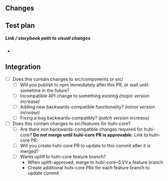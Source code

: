 ## Changes

## Test plan


##### Link / storybook path to visual changes
- 
<!-- can be localhost storybook or `now` deployment -->

## Integration
- [ ] Does this contain changes to src/components or src/
  - [ ] Will you publish to npm immediately after this PR, or wait until sometime in the future?
  - [ ] Incompatible API change to something existing _(major version increase)_
  - [ ] Adding new backwards-compatible functionality? _(minor version increase)_
  - [ ] Fixing a bug backwards-compatibly? _(patch version increase)_
  
- [ ] Does this contain changes to src/features for huhi-core?
  - [ ] Are there non backwards-compatible changes required for huhi-core? **Do not merge until huhi-core PR is approvable.** Link to huhi-core PR:
  - [ ] Will you create huhi-core PR to update to this commit after it is merged?
  - [ ] Wants uplift to huhi-core feature branch?
     - When uplift-approved, merge to huhi-core-0.VV.x feature branch
     - Create additional huhi-core PRs for each feature branch to update commit
